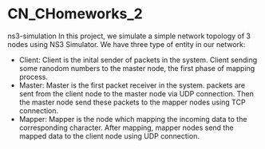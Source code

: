 # CN_CHomeworks_2

ns3-simulation
In this project, we simulate a simple network topology of 3 nodes using NS3 Simulator. 
We have three type of entity in our network:   
- Client: Client is the inital sender of packets in the system. Client sending some ranodom numbers to the master node, the first phase of mapping process.    
-  Master: Master is the first packet receiver in the system. packets are sent from the client node to the master node via UDP connection. Then the master node send these packets to the mapper nodes using TCP connection.    
- Mapper: Mapper is the node which mapping the incoming data to the corresponding character. After mapping, mapper nodes send the mapped data to the client node using UDP connection.
